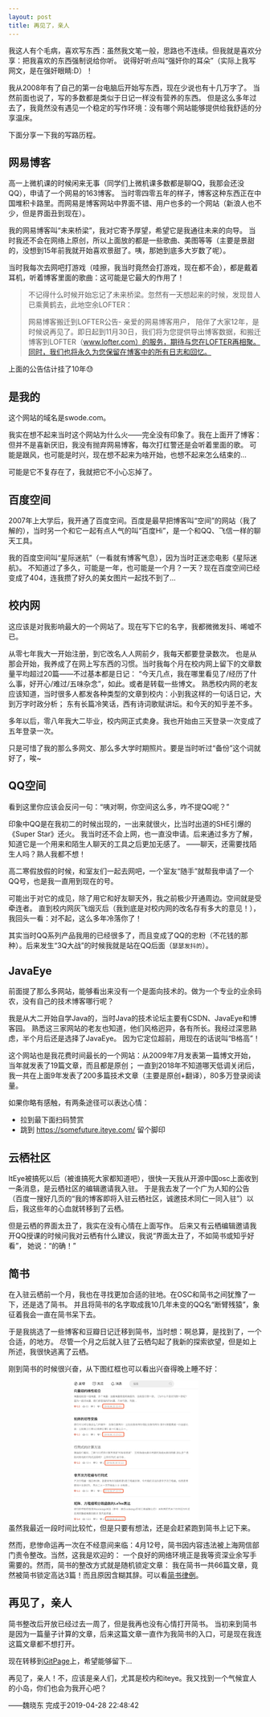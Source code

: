 ```yaml
---
layout: post
title: 再见了，亲人
---
```


我这人有个毛病，喜欢写东西：虽然我文笔一般，思路也不连续。但我就是喜欢分享：把我喜欢的东西强制说给你听。
说得好听点叫“强奸你的耳朵”（实际上我写网文，是在强奸眼睛:D）！

我从2008年有了自己的第一台电脑后开始写东西，现在少说也有十几万字了。
当然前面也说了，写的多数都是类似于日记一样没有营养的东西。
但是这么多年过去了，我竟然没有遇见一个稳定的写作环境：没有哪个网站能够提供给我舒适的分享温床。

下面分享一下我的写路历程。
## 网易博客

高一上微机课的时候闲来无事（同学们上微机课多数都是聊QQ，我那会还没QQ），申请了一个网易的163博客。
当时零四零五年的样子，博客这种东西正在中国堆积卡路里。而网易是博客网站中界面不错、用户也多的一个网站（新浪人也不少，但是界面丑到现在）。

我的网易博客叫“未来桥梁”，我对它寄予厚望，希望它是我通往未来的向导。
当时我还不会在网络上原创，所以上面放的都是一些歌曲、美图等等（主要是景甜的，没想到15年前我就开始喜欢景甜了。咦，那她到底多大岁数了呢）。

当时我每次去网吧打游戏（哇擦，我当时竟然会打游戏，现在都不会），都是戴着耳机，听着博客里面的歌曲：这可能是它最大的作用了！

> 不记得什么时候开始忘记了未来桥梁。忽然有一天想起来的时候，发现昔人已乘黄鹤去，此地空余LOFTER：
> 
> 网易博客搬迁到LOFTER公告-
亲爱的网易博客用户，
陪伴了大家12年，是时候说再见了。即日起到11月30日，我们将为您提供导出博客数据，和搬迁博客到LOFTER（www.lofter.com）的服务，期待与您在LOFTER再相聚。同时，我们也将永久为您保留在博客中的所有日志和回忆。

上面的公告估计挂了10年😓

## 是我的

这个网站的域名是swode.com。

我实在想不起来当时这个网站为什么火——完全没有印象了。我在上面开了博客：但并不是喜新厌旧，我没有抛弃网易博客，每次打红警还是会听着里面的歌。
可能是跟风，也可能是时兴，现在想不起来为啥开始，也想不起来怎么结束的...

可能是它不复存在了，我就把它不小心忘掉了。

## 百度空间

2007年上大学后，我开通了百度空间。百度是最早把博客叫“空间”的网站（我了解的），当时另一个和它一起有点人气的叫“百度Hi”，是一个和QQ、飞信一样的聊天工具。

我的百度空间叫“星际迷航”（一看就有博客气息），因为当时正迷恋电影《星际迷航》。
不知道过了多久，可能是一年，也可能是一个月？一天？现在百度空间已经变成了404，连我攒了好久的美女图片一起找不到了...

## 校内网
这应该是对我影响最大的一个网站了。现在写下它的名字，我都微微发抖、唏嘘不已。

从零七年我大一开始注册，到它改名人人网前夕，我每天都要登录数次。
也是从那会开始，我养成了在网上写东西的习惯。当时我每个月在校内网上留下的文章数量平均超过20篇——不过基本都是日记：
“今天几点，我在哪里看见了/经历了什么事，好开心/难过/五味杂念”，如此。或者是转载一些博文。
熟悉校内网的老友应该知道，当时很多人都发各种类型的文章到校内：小到我这样的一句话日记，大到万字时政分析；
东有长篇冷笑话，西有诗词歌赋讲坛。和今天的知乎差不多。

多年以后，零八年我大二毕业，校内网正式卖身。我也开始由三天登录一次变成了五年登录一次。

只是可惜了我的那么多网文、那么多大学时期照片。要是当时听过“备份”这个词就好了，唉~

## QQ空间

看到这里你应该会反问一句：“咦对啊，你空间这么多，咋不提QQ呢？”

印象中QQ是在我初二的时候出现的，一出来就很火，比当时出道的SHE引爆的《Super Star》还火。
我当时还不会上网，也一直没申请。后来通过多方了解，知道它是一个用来和陌生人聊天的工具之后更加无感了。
——聊天，还需要找陌生人吗？熟人我都不想！

高二寒假放假的时候，和室友们一起去网吧，一个室友“随手”就帮我申请了一个QQ号，也是我一直用到现在的号。

可能出于对它的成见，除了用它和好友聊天外，我之前极少开通周边。空间就是受牵连者。
直到校内网灰飞烟灭后（我到底是对校内网的改名存有多大的意见！），我回头一看：对不起，这么多年冷落你了！

其实当时QQ系列产品我用的已经很多了，而且变成了QQ的忠粉（不花钱的那种）。后来发生“3Q大战”的时候我就是站在QQ后面（`瑟瑟发抖的`）。

## JavaEye
前面提了那么多网站，能够看出来没有一个是面向技术的。做为一个专业的业余码农，没有自己的技术博客哪行呢？

我是从大二开始自学Java的，当时Java的技术论坛主要有CSDN、JavaEye和博客园。
熟悉这三家网站的老友也知道，他们风格迥异，各有所长。我经过深思熟虑，半个月后还是选择了JavaEye。
因为它定位超前，用现在的话说叫“B格高”！

这个网站也是我花费时间最长的一个网站：从2009年7月发表第一篇博文开始，当年就发表了19篇文章，而且都是原创；
一直到2018年不知道哪天低调关闭后，我一共在上面9年发表了200多篇技术文章（主要是原创+翻译），80多万登录阅读量。

如果你略有感触，有两条途径可以表达心情：
- 拉到最下面扫码赞赏
- 跳到 https://somefuture.iteye.com/ 留个脚印

## 云栖社区

ItEye被搞死以后（被谁搞死大家都知道吧），很快一天我从开源中国osc上面收到一条消息，是云栖社区的编辑邀请我入驻。
于是我去发了一个广为人知的公告（百度一搜好几页的“我的博客即将入驻云栖社区，诚邀技术同仁一同入驻”）以后，我这些年的心血就转移到了云栖。

但是云栖的界面太丑了，我实在没有心情在上面写作。
后来又有云栖编辑邀请我开QQ授课的时候问我对云栖有什么建议，我说“界面太丑了，不如简书或知乎好看”，
她说：“的确！”

## 简书
在入驻云栖前一个月，我也在寻找更加合适的驻地。在OSC和简书之间犹豫了一下，还是选了简书。
并且将简书的名字取成我10几年未变的QQ名“断臂残猿”，象征着我会一直在简书呆下去。

于是我挑选了一些博客和豆瓣日记迁移到简书，当时想：啊总算，是找到了，一个合适，的地方。
尽管一个月之后就入驻了云栖勾起了我新的探索欲望，但是如上所述，我很快逃离了云栖。

刚到简书的时候很兴奋，从下图红框也可以看出兴奋得晚上睡不好：
<div align="center">
<img width="50%" src="/images/post/jianshu.png">
</div>
虽然我最近一段时间比较忙，但是只要有想法，还是会赶紧跑到简书上记下来。

然而，悲惨命运再一次在不经意间来临：4月12号，简书因内容违法被上海网信部门责令整改。当然，这我是欢迎的：
一个良好的网络环境正是我等资深业余写手需要的。然而，简书的整改方式就是随机锁定文章：
我在简书一共66篇文章，竟然被简书锁定高达3篇！而且原因含糊其辞。可以看[简书律例](https://www.jianshu.com/p/15f4a9bd6321)。

## 再见了，亲人

简书整改后开放已经过去一周了，但是我再也没有心情打开简书。
当初来到简书是因为一篇量子计算的文章，后来这篇文章一直作为我简书的入口，可是现在我连这篇文章都不想打开。

现在转移到[GitPage](davelet.github.io)上，希望能够留下...

再见了，亲人！不，应该是亲人们，尤其是校内和iteye。我又找到一个气候宜人的小岛，你们也会为我开心吧？

——魏晓东 完成于2019-04-28 22:48:42

